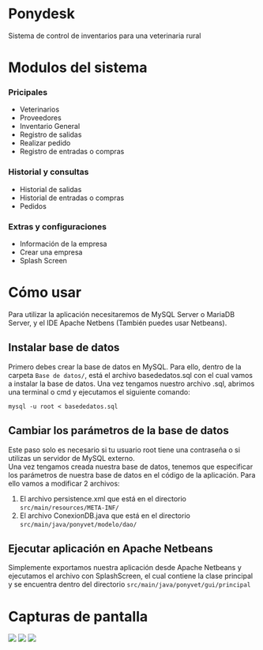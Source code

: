 # Ponydesk
Sistema de control de inventarios para una veterinaria rural
# Modulos del sistema
### Pricipales
- Veterinarios
- Proveedores
- Inventario General
- Registro de salidas
- Realizar pedido
- Registro de entradas o compras
### **Historial y consultas**
- Historial de salidas
- Historial de entradas o compras
- Pedidos
### Extras y configuraciones
- Información de la empresa
- Crear una empresa
- Splash Screen
# Cómo usar
Para utilizar la aplicación necesitaremos de MySQL Server o MariaDB Server, y el IDE Apache Netbens (También puedes usar Netbeans). 
## Instalar base de datos
Primero debes crear la base de datos en MySQL. Para ello, dentro de la carpeta `Base de datos/`, está el archivo basededatos.sql con el cual vamos a instalar la base de datos. Una vez tengamos nuestro archivo .sql, abrimos una terminal o cmd y ejecutamos el siguiente comando:
```shell
mysql -u root < basededatos.sql
```
## Cambiar los parámetros de la base de datos 
Este paso solo es necesario si tu usuario root tiene una contraseña o si utilizas un servidor de MySQL externo.  
Una vez tengamos creada nuestra base de datos, tenemos que especificar los parámetros de nuestra base de datos en el código de la aplicación. Para ello vamos a modificar 2 archivos:
1. El archivo persistence.xml que está en el directorio `src/main/resources/META-INF/`
2. El archivo ConexionDB.java que está en el directorio `src/main/java/ponyvet/modelo/dao/`
## Ejecutar aplicación en Apache Netbeans
Simplemente exportamos nuestra aplicación desde Apache Netbeans y ejecutamos el archivo con SplashScreen, el cual contiene la clase principal y se encuentra dentro del directorio `src/main/java/ponyvet/gui/principal`
# Capturas de pantalla
![](https://i.imgur.com/DpSiCyT.png)
![](https://i.imgur.com/QAtFRdi.png)
![](https://i.imgur.com/1GpTfeH.png)

